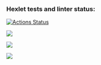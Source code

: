 ### Hexlet tests and linter status:
[![Actions Status](https://github.com/Alexander-Ageev/python-project-50/workflows/hexlet-check/badge.svg)](https://github.com/Alexander-Ageev/python-project-50/actions)

<a href="https://codeclimate.com/github/Alexander-Ageev/python-project-50/maintainability"><img src="https://api.codeclimate.com/v1/badges/b32e97d7362b0b34962f/maintainability" /></a>

<a href="https://codeclimate.com/github/Alexander-Ageev/python-project-50/test_coverage"><img src="https://api.codeclimate.com/v1/badges/b32e97d7362b0b34962f/test_coverage" /></a>

<a href="https://asciinema.org/a/noqwMh5V4EiMlpyCuX5uH2nmM" target="_blank"><img src="https://asciinema.org/a/noqwMh5V4EiMlpyCuX5uH2nmM.svg" /></a>